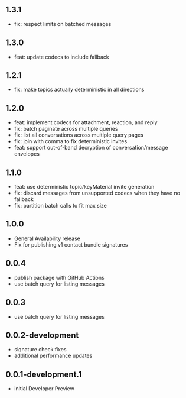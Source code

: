 ## 1.3.1
- fix: respect limits on batched messages

## 1.3.0
- feat: update codecs to include fallback

## 1.2.1
- fix: make topics actually deterministic in all directions

## 1.2.0
- feat: implement codecs for attachment, reaction, and reply
- fix: batch paginate across multiple queries 
- fix: list all conversations across multiple query pages
- fix: join with comma to fix deterministic invites
- feat: support out-of-band decryption of conversation/message envelopes 

## 1.1.0
- feat: use deterministic topic/keyMaterial invite generation
- fix: discard messages from unsupported codecs when they have no fallback
- fix: partition batch calls to fit max size 

## 1.0.0
- General Availability release
- Fix for publishing v1 contact bundle signatures

## 0.0.4
- publish package with GitHub Actions
- use batch query for listing messages

## 0.0.3
- use batch query for listing messages

## 0.0.2-development
- signature check fixes
- additional performance updates

## 0.0.1-development.1
- initial Developer Preview

